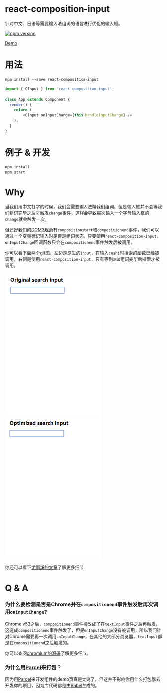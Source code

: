 # react-composition-input
针对中文、日语等需要输入法组词的语言进行优化的输入框。

[![npm version](https://badge.fury.io/js/react-composition-input.svg)](https://badge.fury.io/js/react-composition-input)

[Demo](https://leoeatle.github.io/react-composition-input/)

# 用法

`npm install --save react-composition-input`

```javascript
import { CInput } from 'react-composition-input';

class App extends Component {
  render() {
    return (
        <CInput onInputChange={this.handleInputChange} />
    );
  }
}
```

# 例子 & 开发

```bash
npm install
npm start
```

# Why
当我们用中文打字的时候，我们会需要输入法帮我们组词。但是输入框并不会等我们组词完毕之后才触发`change`事件，这样会导致每次输入一个字母输入框的`change`就会触发一次。

但还好我们的[DOM3规范](https://w3c.github.io/uievents/#event-type-compositionstart)有`compositionstart`和`compositionend`事件，我们可以通过一个变量标记输入时是否是组词状态。只要使用`react-composition-input`，`onInputChange`回调函数只会在`compositionend`事件触发后被调用。

你可以看下面两个gif图，左边是原生的`input`，在输入`ceshi`时搜索的函数已经被调用，右侧是使用`react-composition-input`，只有等到`测试`组词完毕后搜索才被调用。

![original_input](./assets/original_input.gif)![optimized_input](./assets/optimized_input.gif)


你还可以看下[尤雨溪的文章](http://blog.evanyou.me/2014/01/03/composition-event/)了解更多细节.

# Q & A
### 为什么要检测是否是Chrome并在`compositionend`事件触发后再次调用`onInputChange`?
Chrome v53之后，`compositionend`事件被改成了在`textInput`事件之后再触发，这造成`compositionend`事件触发了，但是`onInputChange`没有被调用，所以我们针对Chrome需要再一次调用`onInputChange`，在其他的大部分浏览器，`textInput`都是在`compositionend`之后触发的。

你可以查阅[chromium的源码](https://chromium.googlesource.com/chromium/src/+/afce9d93e76f2ff81baaa088a4ea25f67d1a76b3%5E!/)了解更多细节。

### 为什么用[Parcel](https://parceljs.org/)来打包？
因为用[Parcel](https://parceljs.org/)来开发组件的demo页真是太爽了，但这并不影响你用什么打包器去开发你的项目，因为库代码都是由[Babel](https://babeljs.io/)生成的。